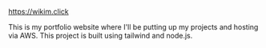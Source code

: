 https://wikim.click

This is my portfolio website where I'll be putting up my projects and hosting via AWS.
This project is built using tailwind and node.js.
